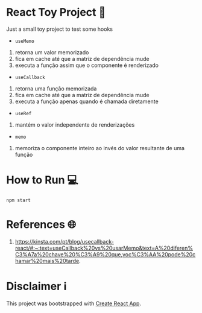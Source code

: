 # React Toy Project 🧸

Just a small toy project to test some hooks

* `useMemo`
1. retorna um valor memorizado
2. fica em cache até que a matriz de dependência mude
3. executa a função assim que o componente é renderizado

* `useCallback`
1. retorna uma função memorizada
2. fica em cache até que a matriz de dependência mude
3. executa a função apenas quando é chamada diretamente

* `useRef`
1. mantém o valor independente de renderizações

* `memo`
1. memoriza o componente inteiro ao invés do valor resultante de uma função


# How to Run 💻

```js
npm start
```


# References 🌐

1. https://kinsta.com/pt/blog/usecallback-react/#:~:text=useCallback%20vs%20usarMemo&text=A%20diferen%C3%A7a%20chave%20%C3%A9%20que,voc%C3%AA%20pode%20chamar%20mais%20tarde.



# Disclaimer ℹ️

This project was bootstrapped with [Create React App](https://github.com/facebook/create-react-app).
